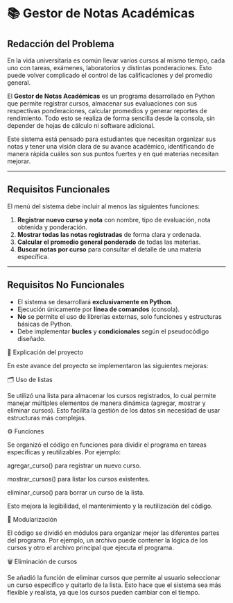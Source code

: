 # 📚 Gestor de Notas Académicas

## Redacción del Problema
En la vida universitaria es común llevar varios cursos al mismo tiempo, cada uno con tareas, exámenes, laboratorios y distintas ponderaciones. Esto puede volver complicado el control de las calificaciones y del promedio general.  

El **Gestor de Notas Académicas** es un programa desarrollado en Python que permite registrar cursos, almacenar sus evaluaciones con sus respectivas ponderaciones, calcular promedios y generar reportes de rendimiento. Todo esto se realiza de forma sencilla desde la consola, sin depender de hojas de cálculo ni software adicional.  

Este sistema está pensado para estudiantes que necesitan organizar sus notas y tener una visión clara de su avance académico, identificando de manera rápida cuáles son sus puntos fuertes y en qué materias necesitan mejorar.

---

##  Requisitos Funcionales
El menú del sistema debe incluir al menos las siguientes funciones:  
1. **Registrar nuevo curso y nota** con nombre, tipo de evaluación, nota obtenida y ponderación.  
2. **Mostrar todas las notas registradas** de forma clara y ordenada.  
3. **Calcular el promedio general ponderado** de todas las materias.  
4. **Buscar notas por curso** para consultar el detalle de una materia específica.  

---

## Requisitos No Funcionales
- El sistema se desarrollará **exclusivamente en Python**.  
- Ejecución únicamente por **línea de comandos** (consola).  
- **No** se permite el uso de librerías externas, solo funciones y estructuras básicas de Python.  
- Debe implementar **bucles** y **condicionales** según el pseudocódigo diseñado.  





📘 Explicación del proyecto

En este avance del proyecto se implementaron las siguientes mejoras:

🗂 Uso de listas

Se utilizó una lista para almacenar los cursos registrados, lo cual permite manejar múltiples elementos de manera dinámica (agregar, mostrar y eliminar cursos).
Esto facilita la gestión de los datos sin necesidad de usar estructuras más complejas.

⚙️ Funciones

Se organizó el código en funciones para dividir el programa en tareas específicas y reutilizables.
Por ejemplo:

agregar_curso() para registrar un nuevo curso.

mostrar_cursos() para listar los cursos existentes.

eliminar_curso() para borrar un curso de la lista.

Esto mejora la legibilidad, el mantenimiento y la reutilización del código.

🧩 Modularización

El código se dividió en módulos para organizar mejor las diferentes partes del programa.
Por ejemplo, un archivo puede contener la lógica de los cursos y otro el archivo principal que ejecuta el programa.


🗑 Eliminación de cursos

Se añadió la función de eliminar cursos que permite al usuario seleccionar un curso específico y quitarlo de la lista.
Esto hace que el sistema sea más flexible y realista, ya que los cursos pueden cambiar con el tiempo.
